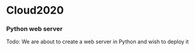# Cloud2020


### Python web server

Todo: We are about to create a web server in Python and wish to deploy it
